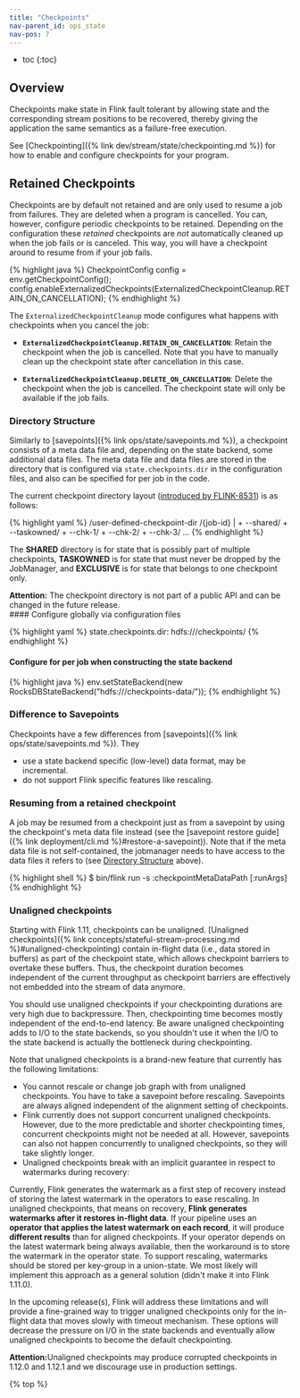 ```yaml
---
title: "Checkpoints"
nav-parent_id: ops_state
nav-pos: 7
---
```

<!--
Licensed to the Apache Software Foundation (ASF) under one
or more contributor license agreements.  See the NOTICE file
distributed with this work for additional information
regarding copyright ownership.  The ASF licenses this file
to you under the Apache License, Version 2.0 (the
"License"); you may not use this file except in compliance
with the License.  You may obtain a copy of the License at

  http://www.apache.org/licenses/LICENSE-2.0

Unless required by applicable law or agreed to in writing,
software distributed under the License is distributed on an
"AS IS" BASIS, WITHOUT WARRANTIES OR CONDITIONS OF ANY
KIND, either express or implied.  See the License for the
specific language governing permissions and limitations
under the License.
-->


* toc
{:toc}

## Overview

Checkpoints make state in Flink fault tolerant by allowing state and the
corresponding stream positions to be recovered, thereby giving the application
the same semantics as a failure-free execution.

See [Checkpointing]({% link dev/stream/state/checkpointing.md %}) for how to enable and
configure checkpoints for your program.

## Retained Checkpoints

Checkpoints are by default not retained and are only used to resume a
job from failures. They are deleted when a program is cancelled.
You can, however, configure periodic checkpoints to be retained.
Depending on the configuration these *retained* checkpoints are *not*
automatically cleaned up when the job fails or is canceled.
This way, you will have a checkpoint around to resume from if your job fails.

{% highlight java %}
CheckpointConfig config = env.getCheckpointConfig();
config.enableExternalizedCheckpoints(ExternalizedCheckpointCleanup.RETAIN_ON_CANCELLATION);
{% endhighlight %}

The `ExternalizedCheckpointCleanup` mode configures what happens with checkpoints when you cancel the job:

- **`ExternalizedCheckpointCleanup.RETAIN_ON_CANCELLATION`**: Retain the checkpoint when the job is cancelled. Note that you have to manually clean up the checkpoint state after cancellation in this case.

- **`ExternalizedCheckpointCleanup.DELETE_ON_CANCELLATION`**: Delete the checkpoint when the job is cancelled. The checkpoint state will only be available if the job fails.

### Directory Structure

Similarly to [savepoints]({% link ops/state/savepoints.md %}), a checkpoint consists
of a meta data file and, depending on the state backend, some additional data
files. The meta data file and data files are stored in the directory that is
configured via `state.checkpoints.dir` in the configuration files, 
and also can be specified for per job in the code.

The current checkpoint directory layout ([introduced by FLINK-8531](https://issues.apache.org/jira/browse/FLINK-8531)) is as follows:

{% highlight yaml %}
/user-defined-checkpoint-dir
    /{job-id}
        |
        + --shared/
        + --taskowned/
        + --chk-1/
        + --chk-2/
        + --chk-3/
        ...
{% endhighlight %}

The **SHARED** directory is for state that is possibly part of multiple checkpoints, **TASKOWNED** is for state that must never be dropped by the JobManager, and **EXCLUSIVE** is for state that belongs to one checkpoint only. 

<div class="alert alert-warning">
  <strong>Attention:</strong> The checkpoint directory is not part of a public API and can be changed in the future release.
</div>
#### Configure globally via configuration files

{% highlight yaml %}
state.checkpoints.dir: hdfs:///checkpoints/
{% endhighlight %}

#### Configure for per job when constructing the state backend

{% highlight java %}
env.setStateBackend(new RocksDBStateBackend("hdfs:///checkpoints-data/"));
{% endhighlight %}

### Difference to Savepoints

Checkpoints have a few differences from [savepoints]({% link ops/state/savepoints.md %}). They
- use a state backend specific (low-level) data format, may be incremental.
- do not support Flink specific features like rescaling.

### Resuming from a retained checkpoint

A job may be resumed from a checkpoint just as from a savepoint
by using the checkpoint's meta data file instead (see the
[savepoint restore guide]({% link deployment/cli.md %}#restore-a-savepoint)). Note that if the
meta data file is not self-contained, the jobmanager needs to have access to
the data files it refers to (see [Directory Structure](#directory-structure)
above).

{% highlight shell %}
$ bin/flink run -s :checkpointMetaDataPath [:runArgs]
{% endhighlight %}

### Unaligned checkpoints

Starting with Flink 1.11, checkpoints can be unaligned. 
[Unaligned checkpoints]({% link concepts/stateful-stream-processing.md
%}#unaligned-checkpointing) contain in-flight data (i.e., data stored in
buffers) as part of the checkpoint state, which allows checkpoint barriers to
overtake these buffers. Thus, the checkpoint duration becomes independent of the
current throughput as checkpoint barriers are effectively not embedded into 
the stream of data anymore.

You should use unaligned checkpoints if your checkpointing durations are very
high due to backpressure. Then, checkpointing time becomes mostly
independent of the end-to-end latency. Be aware unaligned checkpointing
adds to I/O to the state backends, so you shouldn't use it when the I/O to
the state backend is actually the bottleneck during checkpointing.

Note that unaligned checkpoints is a brand-new feature that currently has the
following limitations:

- You cannot rescale or change job graph with from unaligned checkpoints. You 
  have to take a savepoint before rescaling. Savepoints are always aligned 
  independent of the alignment setting of checkpoints.
- Flink currently does not support concurrent unaligned checkpoints. However, 
  due to the more predictable and shorter checkpointing times, concurrent 
  checkpoints might not be needed at all. However, savepoints can also not 
  happen concurrently to unaligned checkpoints, so they will take slightly 
  longer.
- Unaligned checkpoints break with an implicit guarantee in respect to 
  watermarks during recovery:

Currently, Flink generates the watermark as a first step of recovery instead of 
storing the latest watermark in the operators to ease rescaling. In unaligned 
checkpoints, that means on recovery, **Flink generates watermarks after it 
restores in-flight data**. If your pipeline uses an **operator that applies the
latest watermark on each record**, it will produce **different results** than 
for aligned checkpoints. If your operator depends on the latest watermark being
always available, then the workaround is to store the watermark in the operator 
state. To support rescaling, watermarks should be stored per key-group in a 
union-state. We most likely will implement this approach as a general solution 
(didn't make it into Flink 1.11.0).

In the upcoming release(s), Flink will address these limitations and will
provide a fine-grained way to trigger unaligned checkpoints only for the 
in-flight data that moves slowly with timeout mechanism. These options will
decrease the pressure on I/O in the state backends and eventually allow
unaligned checkpoints to become the default checkpointing. 

<div class="alert alert-warning">
  <strong>Attention:</strong>Unaligned checkpoints may produce corrupted checkpoints in 1.12.0 and 1.12.1 and we discourage use in production settings.
</div>

{% top %}
